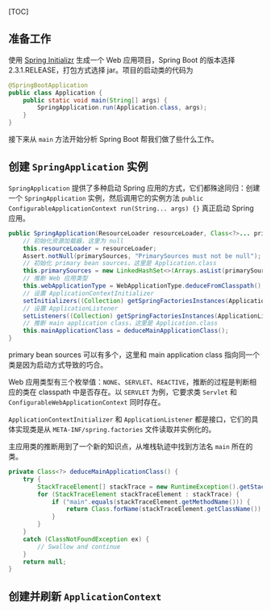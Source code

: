 [TOC]

## 准备工作

使用 [Spring Initializr](https://start.spring.io/) 生成一个 Web 应用项目，Spring Boot 的版本选择 2.3.1.RELEASE，打包方式选择 jar。项目的启动类的代码为

```java
@SpringBootApplication
public class Application {
    public static void main(String[] args) {
        SpringApplication.run(Application.class, args);
    }
}
```

接下来从 `main` 方法开始分析 Spring Boot 帮我们做了些什么工作。

## 创建 `SpringApplication` 实例

`SpringApplication` 提供了多种启动 Spring 应用的方式，它们都殊途同归：创建一个 `SpringApplication` 实例，然后调用它的实例方法 `public ConfigurableApplicationContext run(String... args) {}` 真正启动 Spring 应用。

```java
public SpringApplication(ResourceLoader resourceLoader, Class<?>... primarySources) {
    // 初始化资源加载器，这里为 null
    this.resourceLoader = resourceLoader;
    Assert.notNull(primarySources, "PrimarySources must not be null");
    // 初始化 primary bean sources，这里是 Application.class
    this.primarySources = new LinkedHashSet<>(Arrays.asList(primarySources));
    // 推断 Web 应用类型
    this.webApplicationType = WebApplicationType.deduceFromClasspath();
    // 设置 ApplicationContextInitializer
    setInitializers((Collection) getSpringFactoriesInstances(ApplicationContextInitializer.class));
    // 设置 ApplicationListener
    setListeners((Collection) getSpringFactoriesInstances(ApplicationListener.class));
    // 推断 main application class，这里是 Application.class
    this.mainApplicationClass = deduceMainApplicationClass();
}
```

primary bean sources 可以有多个，这里和 main application class 指向同一个类是因为启动方式导致的巧合。

Web 应用类型有三个枚举值：`NONE`、`SERVLET`、`REACTIVE`，推断的过程是判断相应的类在 classpath 中是否存在。以 `SERVLET` 为例，它要求类 `Servlet` 和 `ConfigurableWebApplicationContext` 同时存在。

`ApplicationContextInitializer` 和 `ApplicationListener` 都是接口，它们的具体实现类是从 `META-INF/spring.factories` 文件读取并实例化的。

主应用类的推断用到了一个新的知识点，从堆栈轨迹中找到方法名 `main` 所在的类。

```java
private Class<?> deduceMainApplicationClass() {
    try {
        StackTraceElement[] stackTrace = new RuntimeException().getStackTrace();
        for (StackTraceElement stackTraceElement : stackTrace) {
            if ("main".equals(stackTraceElement.getMethodName())) {
                return Class.forName(stackTraceElement.getClassName());
            }
        }
    }
    catch (ClassNotFoundException ex) {
        // Swallow and continue
    }
    return null;
}
```

## 创建并刷新 `ApplicationContext`
